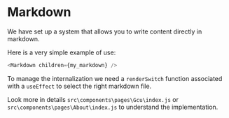 # Markdown

We have set up a system that allows you to write content directly in markdown.

Here is a very simple example of use: 
```js
<Markdown children={my_markdown} />
```

To manage the internalization we need a `renderSwitch` function associated with a `useEffect` to select the right markdown file. 

Look more in details `src\components\pages\Gcu\index.js` or `src\components\pages\About\index.js` to understand the implementation.